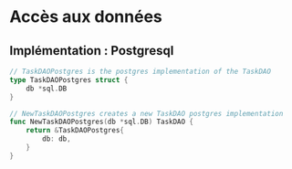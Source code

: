 <!-- .slide: class="with-code-bg-dark" -->

# Accès aux données

## Implémentation : Postgresql

```go
// TaskDAOPostgres is the postgres implementation of the TaskDAO
type TaskDAOPostgres struct {
    db *sql.DB
}

// NewTaskDAOPostgres creates a new TaskDAO postgres implementation
func NewTaskDAOPostgres(db *sql.DB) TaskDAO {
    return &TaskDAOPostgres{
        db: db,
    }
}
```
